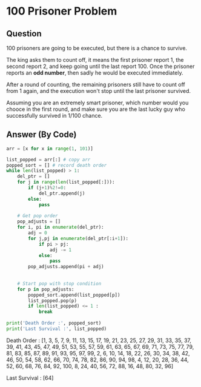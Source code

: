 # 100 Prisoner Problem

## Question

100 prisoners are going to be executed, but there is a chance to survive.

The king asks them to count off, it means the first prisoner report 1, the second report 2, and keep going until the last report 100.
Once the prisoner reports an **odd number**, then sadly he would be executed immediately.

After a round of counting, the remaining prisoners still have to count off from 1 again,
and the execution won't stop until the last prisoner survived.

Assuming you are an extremely smart prisoner, which number would you chooce in the first round, 
and make sure you are the last lucky guy who successfully survived in 1/100 chance.



## Answer (By Code)

```python
arr = [x for x in range(1, 101)]

list_popped = arr[:] # copy arr
popped_sort = [] # record death order
while len(list_popped) > 1:
    del_ptr = []
    for j in range(len(list_popped[:])):
        if (j+1)%2!=0:
            del_ptr.append(j)
        else:
            pass
    
    # Get pop order
    pop_adjusts = []
    for i, pi in enumerate(del_ptr):
        adj = 0
        for j,pj in enumerate(del_ptr[:i+1]):
            if pi > pj:
                adj -= 1
            else:
                pass
        pop_adjusts.append(pi + adj)
    
    
    # Start pop with stop condition
    for p in pop_adjusts:
        popped_sort.append(list_popped[p])
        list_popped.pop(p)
        if len(list_popped) <= 1 :
            break
        
print('Death Order :', popped_sort)
print('Last Survival :', list_popped)
```

Death Order : [1, 3, 5, 7, 9, 11, 13, 15, 17, 19, 21, 23, 25, 27, 29, 31, 33, 35, 37, 39, 41, 43, 45, 47, 49, 51, 53, 55, 57, 59, 61, 63, 65, 67, 69, 71, 73, 75, 77, 79, 81, 83, 85, 87, 89, 91, 93, 95, 97, 99, 2, 6, 10, 14, 18, 22, 26, 30, 34, 38, 42, 46, 50, 54, 58, 62, 66, 70, 74, 78, 82, 86, 90, 94, 98, 4, 12, 20, 28, 36, 44, 52, 60, 68, 76, 84, 92, 100, 8, 24, 40, 56, 72, 88, 16, 48, 80, 32, 96]

Last Survival : [64]

